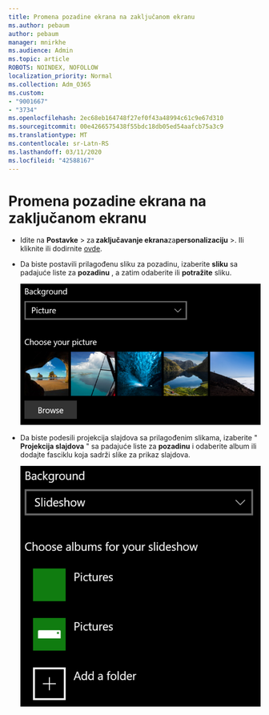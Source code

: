 ```yaml
---
title: Promena pozadine ekrana na zaključanom ekranu
ms.author: pebaum
author: pebaum
manager: mnirkhe
ms.audience: Admin
ms.topic: article
ROBOTS: NOINDEX, NOFOLLOW
localization_priority: Normal
ms.collection: Adm_O365
ms.custom:
- "9001667"
- "3734"
ms.openlocfilehash: 2ec68eb164748f27ef0f43a48994c61c9e67d310
ms.sourcegitcommit: 00e4266575438f55bdc18db05ed54aafcb75a3c9
ms.translationtype: MT
ms.contentlocale: sr-Latn-RS
ms.lasthandoff: 03/11/2020
ms.locfileid: "42588167"
---
```

# <a name="change-your-lock-screen-background"></a>Promena pozadine ekrana na zaključanom ekranu

- Idite na **Postavke** > za **zaključavanje ekrana**za**personalizaciju** >. Ili kliknite ili dodirnite [ovde](ms-settings:lockscreen?activationSource=GetHelp).

- Da biste postavili prilagođenu sliku za pozadinu, izaberite **sliku** sa padajuće liste za **pozadinu** , a zatim odaberite ili **potražite** sliku.

  ![Postavite prilagođenu sliku za pozadinu.](media/set-custom-background-pic.png)

- Da biste podesili projekcija slajdova sa prilagođenim slikama, izaberite " **Projekcija slajdova** " sa padajuće liste za **pozadinu** i odaberite album ili dodajte fasciklu koja sadrži slike za prikaz slajdova.

  ![Podešavanje projekcije slajdova prilagođenih slika.](media/set-up-slideshow-background.png)
